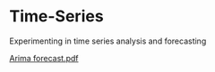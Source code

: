 # Time-Series
Experimenting in time series analysis and forecasting


[Arima forecast.pdf](https://github.com/jujugold/Time-Series/files/9810559/Arima.forecast.pdf)
